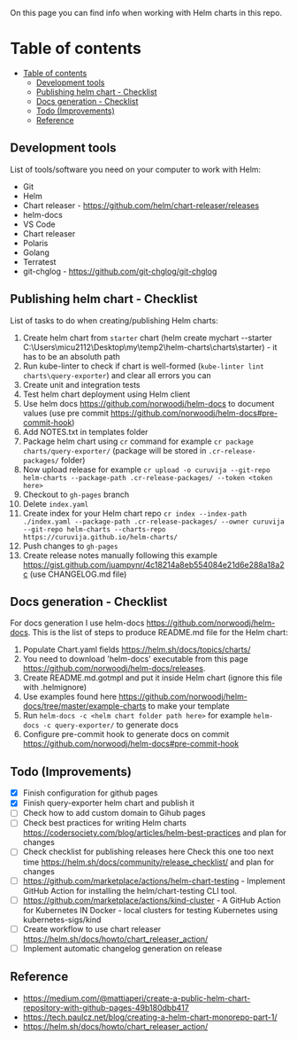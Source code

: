 On this page you can find info when working with Helm charts in this repo.

# Table of contents
- [Table of contents](#table-of-contents)
  - [Development tools](#development-tools)
  - [Publishing helm chart - Checklist](#publishing-helm-chart---checklist)
  - [Docs generation - Checklist](#docs-generation---checklist)
  - [Todo (Improvements)](#todo-improvements)
  - [Reference](#reference)
## Development tools

List of tools/software you need on your computer to work with Helm:

* Git
* Helm
* Chart releaser - https://github.com/helm/chart-releaser/releases
* helm-docs
* VS Code
* Chart releaser
* Polaris
* Golang
* Terratest
* git-chglog - https://github.com/git-chglog/git-chglog
## Publishing helm chart - Checklist

List of tasks to do when creating/publishing Helm charts:

1. Create helm chart from ``starter`` chart (helm create mychart --starter C:\Users\micu2112\Desktop\my\temp2\helm-charts\charts\starter\) - it has to be an absoluth path
2. Run kube-linter to check if chart is well-formed (``kube-linter lint charts\query-exporter``) and clear all errors you can
3. Create unit and integration tests
4. Test helm chart deployment using Helm client
5. Use helm docs https://github.com/norwoodj/helm-docs to document values (use pre commit https://github.com/norwoodj/helm-docs#pre-commit-hook)
6. Add NOTES.txt in templates folder
7. Package helm chart using ``cr`` command for example ``cr package charts/query-exporter/`` (package will be stored in ``.cr-release-packages/`` folder)
8.  Now upload release for example ``cr upload -o curuvija --git-repo helm-charts --package-path .cr-release-packages/ --token <token here>``
9.  Checkout to ``gh-pages`` branch
10. Delete ``index.yaml``
11. Create index for your Helm chart repo ``cr index --index-path ./index.yaml --package-path .cr-release-packages/ --owner curuvija --git-repo helm-charts --charts-repo https://curuvija.github.io/helm-charts/``
12. Push changes to ``gh-pages``
13. Create release notes manually following this example https://gist.github.com/juampynr/4c18214a8eb554084e21d6e288a18a2c (use CHANGELOG.md file)

## Docs generation - Checklist

For docs generation I use helm-docs https://github.com/norwoodj/helm-docs. This is the list of steps to produce README.md file
for the Helm chart:

1. Populate Chart.yaml fields https://helm.sh/docs/topics/charts/
2. You need to download 'helm-docs' executable from this page https://github.com/norwoodj/helm-docs/releases.
3. Create README.md.gotmpl and put it inside Helm chart (ignore this file with .helmignore)
4. Use examples found here https://github.com/norwoodj/helm-docs/tree/master/example-charts to make your template
5. Run ``helm-docs -c <helm chart folder path here>`` for example ``helm-docs -c query-exporter/`` to generate docs
6. Configure pre-commit hook to generate docs on commit https://github.com/norwoodj/helm-docs#pre-commit-hook

## Todo (Improvements)

- [x] Finish configuration for github pages
- [x] Finish query-exporter helm chart and publish it
- [ ] Check how to add custom domain to Gihub pages
- [ ] Check best practices for writing Helm charts https://codersociety.com/blog/articles/helm-best-practices and plan for changes
- [ ] Check checklist for publishing releases here Check this one too next time https://helm.sh/docs/community/release_checklist/ and plan for changes
- [ ] https://github.com/marketplace/actions/helm-chart-testing - Implement GitHub Action for installing the helm/chart-testing CLI tool.
- [ ] https://github.com/marketplace/actions/kind-cluster - A GitHub Action for Kubernetes IN Docker - local clusters for testing Kubernetes using kubernetes-sigs/kind
- [ ] Create workflow to use chart releaser https://helm.sh/docs/howto/chart_releaser_action/
- [ ] Implement automatic changelog generation on release

## Reference

* https://medium.com/@mattiaperi/create-a-public-helm-chart-repository-with-github-pages-49b180dbb417
* https://tech.paulcz.net/blog/creating-a-helm-chart-monorepo-part-1/
* https://helm.sh/docs/howto/chart_releaser_action/


